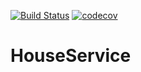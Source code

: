 [![Build Status](https://travis-ci.org/NailMukhametshin/HouseService.svg?branch=master)](https://travis-ci.org/NailMukhametshin/HouseService) [![codecov](https://codecov.io/gh/NailMukhametshin/HouseService/branch/master/graph/badge.svg)](https://codecov.io/gh/NailMukhametshin/HouseService)

# HouseService

